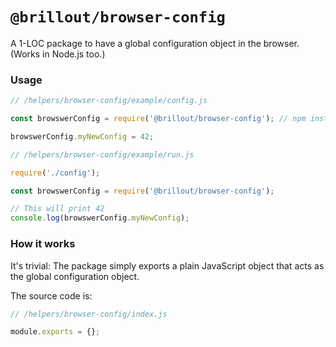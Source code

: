 <!---






    WARNING, READ THIS.
    This is a computed file. Do not edit.
    Edit `/helpers/browser-config/readme.template.md` instead.












    WARNING, READ THIS.
    This is a computed file. Do not edit.
    Edit `/helpers/browser-config/readme.template.md` instead.












    WARNING, READ THIS.
    This is a computed file. Do not edit.
    Edit `/helpers/browser-config/readme.template.md` instead.












    WARNING, READ THIS.
    This is a computed file. Do not edit.
    Edit `/helpers/browser-config/readme.template.md` instead.












    WARNING, READ THIS.
    This is a computed file. Do not edit.
    Edit `/helpers/browser-config/readme.template.md` instead.






-->
# `@brillout/browser-config`

A 1-LOC package to have a global configuration object in the browser. (Works in Node.js too.)

### Usage

~~~js
// /helpers/browser-config/example/config.js

const browswerConfig = require('@brillout/browser-config'); // npm install @brillout/browser-config

browswerConfig.myNewConfig = 42;
~~~

~~~js
// /helpers/browser-config/example/run.js

require('./config');

const browswerConfig = require('@brillout/browser-config');

// This will print 42
console.log(browswerConfig.myNewConfig);
~~~

### How it works

It's trivial: The package simply exports a plain JavaScript object that acts as the global configuration object.

The source code is:

~~~js
// /helpers/browser-config/index.js

module.exports = {};
~~~

<!---






    WARNING, READ THIS.
    This is a computed file. Do not edit.
    Edit `/helpers/browser-config/readme.template.md` instead.












    WARNING, READ THIS.
    This is a computed file. Do not edit.
    Edit `/helpers/browser-config/readme.template.md` instead.












    WARNING, READ THIS.
    This is a computed file. Do not edit.
    Edit `/helpers/browser-config/readme.template.md` instead.












    WARNING, READ THIS.
    This is a computed file. Do not edit.
    Edit `/helpers/browser-config/readme.template.md` instead.












    WARNING, READ THIS.
    This is a computed file. Do not edit.
    Edit `/helpers/browser-config/readme.template.md` instead.






-->
